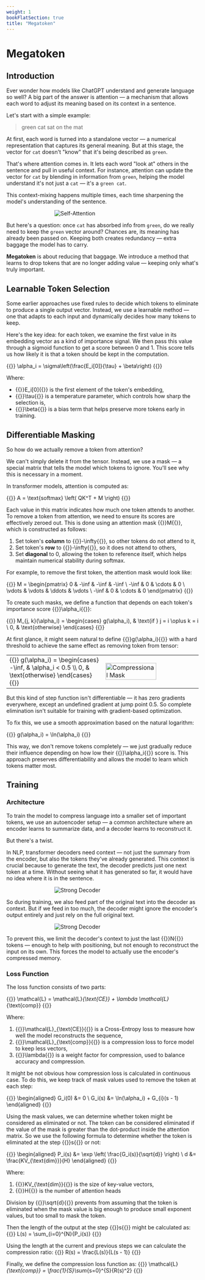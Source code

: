 ```yaml
---
weight: 1
bookFlatSection: true
title: "Megatoken"
---
```


<style> .markdown a{text-decoration: underline !important;} </style>
<style> .markdown p{text-align: justify} </style>
<style> .markdown h2{font-weight: bold;} </style>

# Megatoken

## Introduction

Ever wonder how models like ChatGPT understand and generate language so well?
A big part of the answer is attention — a mechanism that allows each word to adjust its meaning based on its context in
a sentence.

Let's start with a simple example:

> green cat sat on the mat

At first, each word is turned into a standalone vector — a numerical representation that captures its general meaning.
But at this stage, the vector for `cat` doesn't "know" that it's being described as `green`.

That's where attention comes in.
It lets each word "look at" others in the sentence and pull in useful context.
For instance, attention can update the vector for `cat` by blending in information from `green`, helping the model
understand it's not just a `cat` — it's a `green cat`.

This context-mixing happens multiple times, each time sharpening the model's understanding of the sentence.

<div style="width: 50%; margin: auto;">
    <img src="/Megatoken/attention.png" alt="Self-Attention"/>
</div>

But here's a question: once `cat` has absorbed info from `green`, do we really need to keep the `green` vector around?
Chances are, its meaning has already been passed on.
Keeping both creates redundancy — extra baggage the model has to carry.

**Megatoken** is about reducing that baggage.
We introduce a method that learns to drop tokens that are no longer adding value — keeping only what's truly important.

## Learnable Token Selection

Some earlier approaches use fixed rules to decide which tokens to eliminate to produce a single output vector.
Instead, we use a learnable method — one that adapts to each input and dynamically decides how many tokens to keep.

Here's the key idea: for each token, we examine the first value in its embedding vector as a kind of importance signal.
We then pass this value through a sigmoid function to get a score between 0 and 1.
This score tells us how likely it is that a token should be kept in the computation.

{{<katex display>}} \alpha_i = \sigma\left(\frac{E_i[0]}{\tau} + \beta\right) {{</katex>}}

Where:

- {{<katex>}}E_i[0]{{</katex>}} is the first element of the token's embedding,
- {{<katex>}}\tau{{</katex>}} is a temperature parameter, which controls how sharp the selection is,
- {{<katex>}}\beta{{</katex>}} is a bias term that helps preserve more tokens early in training.

## Differentiable Masking

So how do we actually remove a token from attention?

We can't simply delete it from the tensor.
Instead, we use a mask — a special matrix that tells the model which tokens to ignore.
You'll see why this is necessary in a moment.

In transformer models, attention is computed as:

{{<katex display>}} A = \text{softmax} \left( QK^T + M \right) {{</katex>}}

Each value in this matrix indicates how much one token attends to another.
To remove a token from attention, we need to ensure its scores are effectively zeroed out.
This is done using an attention mask {{<katex>}}M{{</katex>}}, which is constructed as follows:

1. Set token's **column** to {{<katex>}}-\infty{{</katex>}}, so other tokens do not attend to it,
2. Set token's **row** to {{<katex>}}-\infty{{</katex>}}, so it does not attend to others,
3. Set **diagonal** to 0, allowing the token to reference itself, which helps maintain numerical stability during
   softmax.

For example, to remove the first token, the attention mask would look like:

{{<katex display>}}
M = \begin{pmatrix}
0 & -\inf & -\inf & -\inf \\
-\inf & 0 & \cdots & 0 \\
\vdots & \vdots & \ddots & \vdots \\
-\inf & 0 & \cdots & 0
\end{pmatrix}
{{</katex>}}

To create such masks, we define a function that depends on each token's importance score
{{<katex>}}\alpha_i{{</katex>}}:

{{<katex display>}}
M_{j, k}(\alpha_i) =
\begin{cases}
g(\alpha_i), & \text{if } j = i \oplus k = i \\
0, & \text{otherwise}
\end{cases}
{{</katex>}}

At first glance, it might seem natural to define {{<katex>}}g(\alpha_i){{</katex>}} with a hard threshold to achieve the
same effect as removing token from tensor:

<table>
<tr>
    <td style="width: 50%; border: none">
        {{<katex display>}}
        g(\alpha_i) = \begin{cases}
        -\inf, & \alpha_i < 0.5 \\
        0, & \text{otherwise}
        \end{cases}
        {{</katex>}}
    </td>
    <td style="width: 50%; border: none;">
        <img src="/Megatoken/comp_mask.png" alt="Compressional Mask" style="width: 75%"/>
    </td>
</tr>
</table>

But this kind of step function isn't differentiable — it has zero gradients everywhere, except an undefined gradient at
jump point 0.5.
So complete elimination isn't suitable for training with gradient-based optimization.

To fix this, we use a smooth approximation based on the natural logarithm:

{{<katex display>}}
g(\alpha_i) = \ln(\alpha_i)
{{</katex>}}

This way, we don't remove tokens completely — we just gradually reduce their influence depending on how low
their {{<katex>}}\alpha_i{{</katex>}} score is.
This approach preserves differentiability and allows the model to learn which tokens matter most.

## Training

### Architecture

To train the model to compress language into a smaller set of important tokens, we use an autoencoder setup — a common
architecture where an encoder learns to summarize data, and a decoder learns to reconstruct it.

But there's a twist.

In NLP, transformer decoders need context — not just the summary from the encoder, but also the tokens they've already
generated.
This context is crucial because to generate the text, the decoder predicts just one next token at a time.
Without seeing what it has generated so far, it would have no idea where it is in the sentence.

<div style="width: 50%; margin: auto;">
    <img src="/Megatoken/strong_decoder.png" alt="Strong Decoder"/>
</div>

So during training, we also feed part of the original text into the decoder as context.
But if we feed in too much, the decoder might ignore the encoder's output entirely and just rely on the full original
text.

<div style="width: 50%; margin: auto;">
    <img src="/Megatoken/normal_decoder.png" alt="Strong Decoder"/>
</div>

To prevent this, we limit the decoder's context to just the last {{<katex>}}N{{</katex>}} tokens — enough to help with
positioning, but not enough to reconstruct the input on its own.
This forces the model to actually use the encoder's compressed memory.

### Loss Function

The loss function consists of two parts:

{{<katex display>}}
\mathcal{L} = \mathcal{L}_{\text{CE}} + \lambda \mathcal{L}_{\text{comp}}
{{</katex>}}

Where:

1. {{<katex>}}\mathcal{L}_{\text{CE}}{{</katex>}} is a Cross-Entropy loss to measure how well the model reconstructs
   the sequence,
2. {{<katex>}}\mathcal{L}_{\text{comp}}{{</katex>}} is a compression loss to force model to keep less vectors,
3. {{<katex>}}\lambda{{</katex>}} is a weight factor for compression, used to balance accuracy and compression.

It might be not obvious how compression loss is calculated in continuous case.
To do this, we keep track of mask values used to remove the token at each step:

{{<katex display>}}
\begin{aligned}
G_i(0) &= 0 \\
G_i(s) &= \ln(\alpha_i) + G_{i}(s - 1)
\end{aligned}
{{</katex>}}

Using the mask values, we can determine whether token might be considered as eliminated or not.
The token can be considered eliminated if the value of the mask is greater than the dot-product inside the attention
matrix.
So we use the following formula to determine whether the token is eliminated at the step {{<katex>}}s{{</katex>}} or
not:

{{<katex display>}}
\begin{aligned}
P_i(s) &= \exp \left( \frac{G_i(s)}{\sqrt{d}} \right) \\
d &= \frac{KV_{\text{dim}}}{H}
\end{aligned}
{{</katex>}}

Where:

1. {{<katex>}}KV_{\text{dim}}{{</katex>}} is the size of key-value vectors,
2. {{<katex>}}H{{</katex>}} is the number of attention heads

Division by {{<katex>}}\sqrt{d}{{</katex>}} prevents from assuming that the token is eliminated when the mask value is
big enough to produce small exponent values, but too small to mask the token.

Then the length of the output at the step {{<katex>}}s{{</katex>}} might be calculated as:
{{<katex display>}}
L(s) = \sum_{i=0}^{N}{P_i(s)}
{{</katex>}}

Using the length at the current and previous steps we can calculate the compression ratio:
{{<katex display>}}
R(s) = \frac{L(s)}{L(s - 1)}
{{</katex>}}

Finally, we define the compression loss function as:
{{<katex display>}}
\mathcal{L}_{\text{comp}} = \frac{1}{S}\sum_{s=0}^{S}{R(s)^2}
{{</katex>}}
